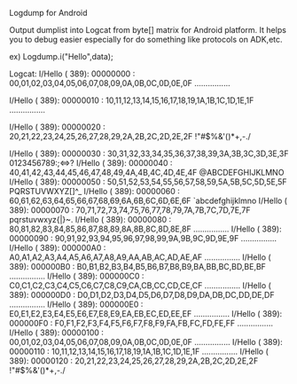 
Logdump for Android


Output dumplist into Logcat from byte[] matrix for Android platform.
It helps you to debug easier especially for do something like protocols on ADK,etc.

ex) Logdump.i("Hello",data);

Logcat:
I/Hello   (  389): 00000000 : 00,01,02,03,04,05,06,07,08,09,0A,0B,0C,0D,0E,0F  ................

I/Hello   (  389): 00000010 : 10,11,12,13,14,15,16,17,18,19,1A,1B,1C,1D,1E,1F  ................

I/Hello   (  389): 00000020 : 20,21,22,23,24,25,26,27,28,29,2A,2B,2C,2D,2E,2F   !"#$%&'()*+,-./

I/Hello   (  389): 00000030 : 30,31,32,33,34,35,36,37,38,39,3A,3B,3C,3D,3E,3F  0123456789:;<=>?
I/Hello   (  389): 00000040 : 40,41,42,43,44,45,46,47,48,49,4A,4B,4C,4D,4E,4F  @ABCDEFGHIJKLMNO
I/Hello   (  389): 00000050 : 50,51,52,53,54,55,56,57,58,59,5A,5B,5C,5D,5E,5F  PQRSTUVWXYZ[\]^_
I/Hello   (  389): 00000060 : 60,61,62,63,64,65,66,67,68,69,6A,6B,6C,6D,6E,6F  `abcdefghijklmno
I/Hello   (  389): 00000070 : 70,71,72,73,74,75,76,77,78,79,7A,7B,7C,7D,7E,7F  pqrstuvwxyz{|}~.
I/Hello   (  389): 00000080 : 80,81,82,83,84,85,86,87,88,89,8A,8B,8C,8D,8E,8F  ................
I/Hello   (  389): 00000090 : 90,91,92,93,94,95,96,97,98,99,9A,9B,9C,9D,9E,9F  ................
I/Hello   (  389): 000000A0 : A0,A1,A2,A3,A4,A5,A6,A7,A8,A9,AA,AB,AC,AD,AE,AF  ................
I/Hello   (  389): 000000B0 : B0,B1,B2,B3,B4,B5,B6,B7,B8,B9,BA,BB,BC,BD,BE,BF  ................
I/Hello   (  389): 000000C0 : C0,C1,C2,C3,C4,C5,C6,C7,C8,C9,CA,CB,CC,CD,CE,CF  ................
I/Hello   (  389): 000000D0 : D0,D1,D2,D3,D4,D5,D6,D7,D8,D9,DA,DB,DC,DD,DE,DF  ................
I/Hello   (  389): 000000E0 : E0,E1,E2,E3,E4,E5,E6,E7,E8,E9,EA,EB,EC,ED,EE,EF  ................
I/Hello   (  389): 000000F0 : F0,F1,F2,F3,F4,F5,F6,F7,F8,F9,FA,FB,FC,FD,FE,FF  ................
I/Hello   (  389): 00000100 : 00,01,02,03,04,05,06,07,08,09,0A,0B,0C,0D,0E,0F  ................
I/Hello   (  389): 00000110 : 10,11,12,13,14,15,16,17,18,19,1A,1B,1C,1D,1E,1F  ................
I/Hello   (  389): 00000120 : 20,21,22,23,24,25,26,27,28,29,2A,2B,2C,2D,2E,2F   !"#$%&'()*+,-./
